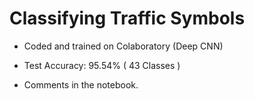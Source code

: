 # Classifying Traffic Symbols

- Coded and trained on Colaboratory (Deep CNN)

- Test Accuracy:  95.54%  ( 43 Classes )

- Comments in the notebook.
